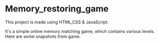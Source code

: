 # Memory_restoring_game
This project is made using HTML,CSS & JavaScript.

It's a simple online memory matching game, which contains various levels.
Here are some snapshots from game.
